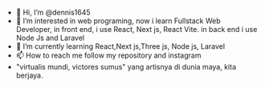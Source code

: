 - 👋 Hi, I’m @dennis1645
- 👀 I’m interested in web programing, now i learn Fullstack Web Developer, in front end, i use React, Next js, React Vite. in back end i use Node Js and Laravel
- 🌱 I’m currently learning React,Next js,Three js, Node js, Laravel
- 📫 How to reach me follow my repository and instagram
- "virtualis mundi, victores sumus" yang artisnya di dunia maya, kita berjaya.
<!---
dennis1645/dennis1645 is a ✨ special ✨ repository because its `README.md` (this file) appears on your GitHub profile.
You can click the Preview link to take a look at your changes.
--->
